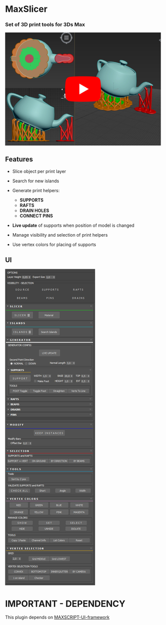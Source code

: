# MaxSlicer

### Set of 3D print tools for 3Ds Max  


[![Showcase](documentation/supports-generator-showcase-youTube.jpg)](https://www.youtube.com/watch?v=WVPYBLx4q8I)


## Features

- Slice object per print layer  
- Search for new islands 

- Generate print helpers:  
	- **SUPPORTS**  
	- **RAFTS**  
	- **DRAIN HOLES**  
	- **CONNECT PINS**  


- **Live update** of supports when position of model is changed  
- Manage visibility and selection of print helpers

- Use vertex colors for placing of supports



## UI

![ui-screen](documentation/ui-screen.jpg)


# IMPORTANT - DEPENDENCY

This plugin depends on [MAXSCRIPT-UI-framework](https://github.com/vilbur/MAXSCRIPT-UI-framework)